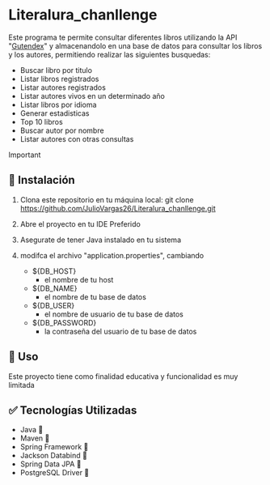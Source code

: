 # Literalura_chanllenge

Este programa te permite consultar diferentes libros utilizando la API "[Gutendex](https://gutendex.com)" 
y almacenandolo en una base de datos para consultar los libros y los autores, 
permitiendo realizar las siguientes busquedas:

* Buscar libro por titulo
* Listar libros registrados
* Listar autores registrados
* Listar autores vivos en un determinado año
* Listar libros por idioma
* Generar estadisticas
* Top 10 libros
* Buscar autor por nombre
* Listar autores con otras consultas

> [!IMPORTANT]
## 🚀 Instalación

1. Clona este repositorio en tu máquina local:
   git clone https://github.com/JulioVargas26/Literalura_chanllenge.git
   
2. Abre el proyecto en tu IDE Preferido
   
3. Asegurate de tener Java instalado en tu sistema

4. modifca el archivo "application.properties", cambiando
  
   - ${DB_HOST}
     - el nombre de tu host
   - ${DB_NAME}
     - el nombre de tu base de datos
   - ${DB_USER}
     - el nombre de usuario de tu base de datos
   - ${DB_PASSWORD}
     - la contraseña del usuario de tu base de datos
       

## 💼 Uso
Este proyecto tiene como finalidad educativa y funcionalidad es muy limitada

## ✅ Tecnologías Utilizadas
- Java 🔧
- Maven 🔧
- Spring Framework 🔧
- Jackson Databind 🔧
- Spring Data JPA 🔧
- PostgreSQL Driver 🔧

